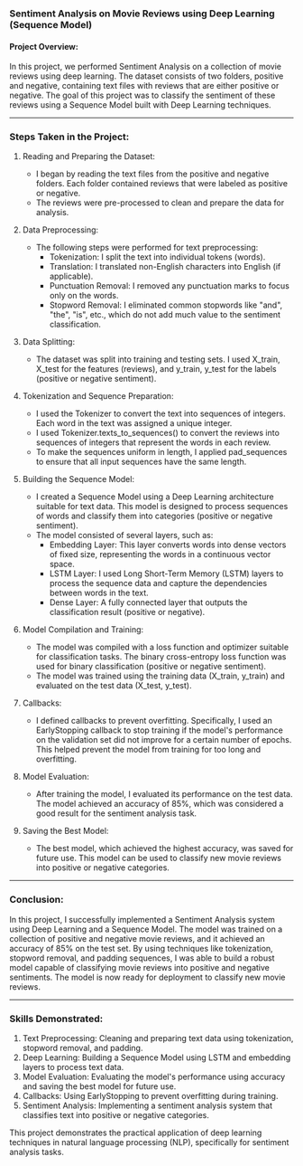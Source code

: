 ### Sentiment Analysis on Movie Reviews using Deep Learning (Sequence Model)

#### Project Overview:
In this project, we performed Sentiment Analysis on a collection of movie reviews using deep learning. The dataset consists of two folders, positive and negative, containing text files with reviews that are either positive or negative. The goal of this project was to classify the sentiment of these reviews using a Sequence Model built with Deep Learning techniques.

---

### Steps Taken in the Project:

1. Reading and Preparing the Dataset:
   - I began by reading the text files from the positive and negative folders. Each folder contained reviews that were labeled as positive or negative.
   - The reviews were pre-processed to clean and prepare the data for analysis.

2. Data Preprocessing:
   - The following steps were performed for text preprocessing:
     - Tokenization: I split the text into individual tokens (words).
     - Translation: I translated non-English characters into English (if applicable).
     - Punctuation Removal: I removed any punctuation marks to focus only on the words.
     - Stopword Removal: I eliminated common stopwords like "and", "the", "is", etc., which do not add much value to the sentiment classification.

3. Data Splitting:
   - The dataset was split into training and testing sets. I used X_train, X_test for the features (reviews), and y_train, y_test for the labels (positive or negative sentiment).

4. Tokenization and Sequence Preparation:
   - I used the Tokenizer to convert the text into sequences of integers. Each word in the text was assigned a unique integer.
   - I used Tokenizer.texts_to_sequences() to convert the reviews into sequences of integers that represent the words in each review.
   - To make the sequences uniform in length, I applied pad_sequences to ensure that all input sequences have the same length.

5. Building the Sequence Model:
   - I created a Sequence Model using a Deep Learning architecture suitable for text data. This model is designed to process sequences of words and classify them into categories (positive or negative sentiment).
   - The model consisted of several layers, such as:
     - Embedding Layer: This layer converts words into dense vectors of fixed size, representing the words in a continuous vector space.
     - LSTM Layer: I used Long Short-Term Memory (LSTM) layers to process the sequence data and capture the dependencies between words in the text.
     - Dense Layer: A fully connected layer that outputs the classification result (positive or negative).
   
6. Model Compilation and Training:
   - The model was compiled with a loss function and optimizer suitable for classification tasks. The binary cross-entropy loss function was used for binary classification (positive or negative sentiment).
   - The model was trained using the training data (X_train, y_train) and evaluated on the test data (X_test, y_test).
   
7. Callbacks:
   - I defined callbacks to prevent overfitting. Specifically, I used an EarlyStopping callback to stop training if the model's performance on the validation set did not improve for a certain number of epochs. This helped prevent the model from training for too long and overfitting.
   
8. Model Evaluation:
   - After training the model, I evaluated its performance on the test data. The model achieved an accuracy of 85%, which was considered a good result for the sentiment analysis task.

9. Saving the Best Model:
   - The best model, which achieved the highest accuracy, was saved for future use. This model can be used to classify new movie reviews into positive or negative categories.

---

### Conclusion:

In this project, I successfully implemented a Sentiment Analysis system using Deep Learning and a Sequence Model. The model was trained on a collection of positive and negative movie reviews, and it achieved an accuracy of 85% on the test set. By using techniques like tokenization, stopword removal, and padding sequences, I was able to build a robust model capable of classifying movie reviews into positive and negative sentiments. The model is now ready for deployment to classify new movie reviews.

---

### Skills Demonstrated:
1. Text Preprocessing: Cleaning and preparing text data using tokenization, stopword removal, and padding.
2. Deep Learning: Building a Sequence Model using LSTM and embedding layers to process text data.
3. Model Evaluation: Evaluating the model's performance using accuracy and saving the best model for future use.
4. Callbacks: Using EarlyStopping to prevent overfitting during training.
5. Sentiment Analysis: Implementing a sentiment analysis system that classifies text into positive or negative categories.

This project demonstrates the practical application of deep learning techniques in natural language processing (NLP), specifically for sentiment analysis tasks.